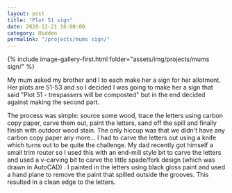 ```yaml
---
layout: post
title: "Plot 51 sign"
date: 2020-12-21 16:00:00
category: Hidden
permalink: "/projects/mums sign/"
---
```


<div>
<span class="image left"> {% include image-gallery-first.html folder="assets/img/projects/mums sign/" %}</span>
<p>
My mum asked my brother and I to each make her a sign for her allotment. Her plots are 51-53 and so I decided I was going to make her a sign that said "Plot 51 - trespassers will be composted" but in the end decided against making the second part.
</p>
<p>
The process was simple: source some wood, trace the letters using carbon copy paper, carve them out, paint the letters, sand off the spill and finally finish with outdoor wood stain. The only hiccup was that we didn't have any carbon copy paper any more... I had to carve the letters out using a knife which turns out to be quite the challenge. My dad recently got himself a small trim router so I used this with an end-mill style bit to carve the letters and used a v-carving bit to carve the little spade/fork design (which was drawn in AutoCAD) . I painted in the letters using black gloss paint and used a hand plane to remove the paint that spilled outside the grooves. This resulted in a clean edge to the letters. 
</p>


</div>
